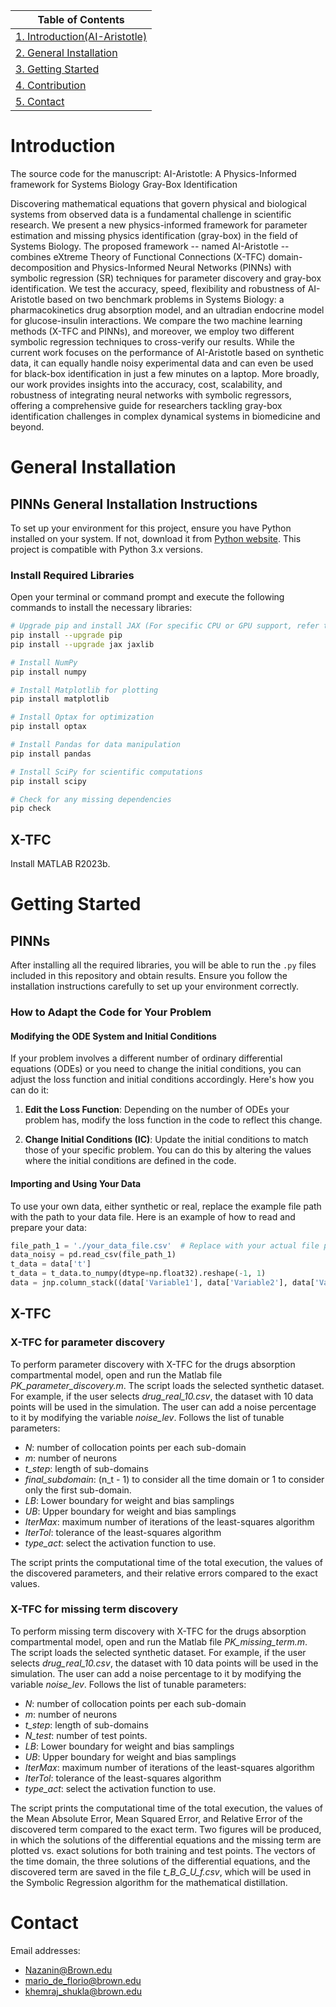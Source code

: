 
| Table of Contents |
| ----------------- |
| [1. Introduction(AI-Aristotle)](#Introduction) |
| [2. General Installation](#General-Installation) |
| [3. Getting Started](#Getting-Started) |
| [4. Contribution](#contribution) |
| [5. Contact](#Contact) |


# Introduction

The source code for the manuscript: AI-Aristotle: A Physics-Informed framework for Systems Biology Gray-Box Identification

Discovering mathematical equations that govern physical and biological systems from observed data is a fundamental challenge in scientific research. We present a new physics-informed framework for parameter estimation and missing physics identification (gray-box) in the field of Systems Biology. The proposed framework -- named AI-Aristotle -- combines eXtreme Theory of Functional Connections (X-TFC) domain-decomposition and Physics-Informed Neural Networks (PINNs) with symbolic regression (SR) techniques for parameter discovery and gray-box identification. We test the accuracy, speed, flexibility and robustness of AI-Aristotle based on two benchmark problems in Systems Biology: a pharmacokinetics drug absorption model, and an ultradian endocrine model for glucose-insulin interactions. We compare the two machine learning methods (X-TFC and PINNs), and moreover, we employ two different symbolic regression techniques to cross-verify our results. While the current work focuses on the performance of AI-Aristotle based on synthetic data, it can equally handle noisy experimental data and can even be used for black-box identification in just a few minutes on a laptop. More broadly, our work provides insights into the accuracy, cost, scalability, and robustness of integrating neural networks with symbolic regressors, offering a comprehensive guide for researchers tackling gray-box identification challenges in complex dynamical systems in biomedicine and beyond.





# General Installation

## PINNs General Installation Instructions

To set up your environment for this project, ensure you have Python installed on your system. If not, download it from  [Python website](https://www.python.org/). This project is compatible with Python 3.x versions.

### Install Required Libraries

Open your terminal or command prompt and execute the following commands to install the necessary libraries:

```bash
# Upgrade pip and install JAX (For specific CPU or GPU support, refer to JAX's installation guide)
pip install --upgrade pip
pip install --upgrade jax jaxlib

# Install NumPy
pip install numpy

# Install Matplotlib for plotting
pip install matplotlib

# Install Optax for optimization
pip install optax

# Install Pandas for data manipulation
pip install pandas

# Install SciPy for scientific computations
pip install scipy

# Check for any missing dependencies
pip check
```

## X-TFC

Install MATLAB R2023b.


# Getting Started

## PINNs
After installing all the required libraries, you will be able to run the `.py` files included in this repository and obtain results. Ensure you follow the installation instructions carefully to set up your environment correctly.

### How to Adapt the Code for Your Problem

#### Modifying the ODE System and Initial Conditions

If your problem involves a different number of ordinary differential equations (ODEs) or you need to change the initial conditions, you can adjust the loss function and initial conditions accordingly. Here's how you can do it:

1. **Edit the Loss Function**: Depending on the number of ODEs your problem has, modify the loss function in the code to reflect this change.

2. **Change Initial Conditions (IC)**: Update the initial conditions to match those of your specific problem. You can do this by altering the values where the initial conditions are defined in the code.

#### Importing and Using Your Data

To use your own data, either synthetic or real, replace the example file path with the path to your data file. Here is an example of how to read and prepare your data:

```python
file_path_1 = './your_data_file.csv'  # Replace with your actual file path
data_noisy = pd.read_csv(file_path_1)
t_data = data['t']
t_data = t_data.to_numpy(dtype=np.float32).reshape(-1, 1)
data = jnp.column_stack((data['Variable1'], data['Variable2'], data['Variable3']))
```

## X-TFC


### X-TFC for parameter discovery

To perform parameter discovery with X-TFC for the drugs absorption compartmental model, open and run the Matlab file *PK_parameter_discovery.m*. The script loads the selected synthetic dataset. For example, if the user selects *drug_real_10.csv*, the dataset with 10 data points will be used in the simulation. The user can add a noise percentage to it by modifying the variable *noise_lev*. Follows the list of tunable parameters:

- *N*: number of collocation points per each sub-domain
- *m*: number of neurons
- *t_step*: length of sub-domains
- *final_subdomain*: (n_t - 1) to consider all the time domain or 1 to consider only the first sub-domain.
- *LB*: Lower boundary for weight and bias samplings
- *UB*: Upper boundary for weight and bias samplings
- *IterMax*: maximum number of iterations of the least-squares algorithm 
- *IterTol*: tolerance of the least-squares algorithm
- *type_act*: select the activation function to use.

The script prints the computational time of the total execution, the values of the discovered parameters, and their relative errors compared to the exact values.

### X-TFC for missing term discovery

To perform missing term discovery with X-TFC for the drugs absorption compartmental model, open and run the Matlab file *PK_missing_term.m*. The script loads the selected synthetic dataset. For example, if the user selects *drug_real_10.csv*, the dataset with 10 data points will be used in the simulation. The user can add a noise percentage to it by modifying the variable *noise_lev*. Follows the list of tunable parameters:

- *N*: number of collocation points per each sub-domain
- *m*: number of neurons
- *t_step*: length of sub-domains
- *N_test*: number of test points.
- *LB*: Lower boundary for weight and bias samplings
- *UB*: Upper boundary for weight and bias samplings
- *IterMax*: maximum number of iterations of the least-squares algorithm 
- *IterTol*: tolerance of the least-squares algorithm
- *type_act*: select the activation function to use.

The script prints the computational time of the total execution, the values of the Mean Absolute Error, Mean Squared Error, and Relative Error of the discovered term compared to the exact term. Two figures will be produced, in which the solutions of the differential equations and the missing term are plotted vs. exact solutions for both training and test points. The vectors of the time domain, the three solutions of the differential equations, and the discovered term are saved in the file *t_B_G_U_f.csv*, which will be used in the Symbolic Regression algorithm for the mathematical distillation.




  
# Contact
Email addresses: 
- Nazanin@Brown.edu 
- mario_de_florio@brown.edu
- khemraj_shukla@brown.edu
